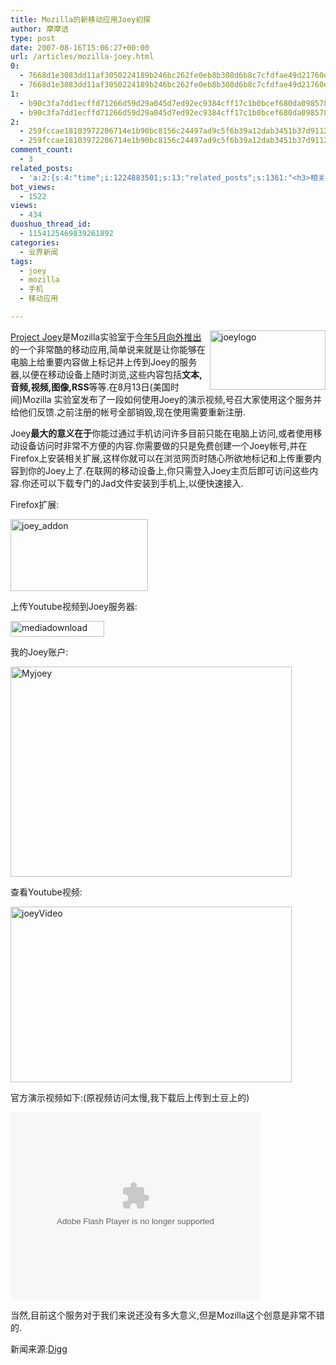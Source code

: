 ```yaml
---
title: Mozilla的新移动应用Joey初探
author: 摩摩诘
type: post
date: 2007-08-16T15:06:27+00:00
url: /articles/mozilla-joey.html
0:
  - 7668d1e3083dd11af3050224189b246bc262fe0eb8b308d6b8c7cfdfae49d21760ea3fe91e8789a15d9c3bffda4c04d5
  - 7668d1e3083dd11af3050224189b246bc262fe0eb8b308d6b8c7cfdfae49d21760ea3fe91e8789a15d9c3bffda4c04d5
1:
  - b90c3fa7dd1ecffd71266d59d29a045d7ed92ec9384cff17c1b0bcef680da09857809fe00c1254fb08f20e3eabfeceda
  - b90c3fa7dd1ecffd71266d59d29a045d7ed92ec9384cff17c1b0bcef680da09857809fe00c1254fb08f20e3eabfeceda
2:
  - 259fccae18103972206714e1b90bc8156c24497ad9c5f6b39a12dab3451b37d91127dbbb5931d6cfce349394cfd40631
  - 259fccae18103972206714e1b90bc8156c24497ad9c5f6b39a12dab3451b37d91127dbbb5931d6cfce349394cfd40631
comment_count:
  - 3
related_posts:
  - 'a:2:{s:4:"time";i:1224883501;s:13:"related_posts";s:1361:"<h3>相关日志</h3><ul class="related_post"><li><a href="http://www.digglife.cn/articles/ubuntu-mobile%e5%92%8cembedded%e7%89%88%e6%9c%ac%e5%b0%86%e5%9c%a812%e6%9c%88%e6%8e%a8%e5%87%ba.html" title="Ubuntu Mobile和Embedded版本将在12月推出">Ubuntu Mobile和Embedded版本将在12月推出</a></li><li><a href="http://www.digglife.cn/articles/fucked-by-customer-service-girl-of-china-mobile.html" title="被移动的客服小姐日了">被移动的客服小姐日了</a></li><li><a href="http://www.digglife.cn/articles/enhance-mobile-phone-pics.html" title="如何提高手机照片的质量">如何提高手机照片的质量</a></li><li><a href="http://www.digglife.cn/articles/mobile-firefox-user-interface.html" title="手机版Firefox用户界面预览">手机版Firefox用户界面预览</a></li><li><a href="http://www.digglife.cn/articles/ppc-freeware-download.html" title="PPC,Windows Mobile手机免费软件下载网站:PPC Freeware">PPC,Windows Mobile手机免费软件下载网站:PPC Freeware</a></li><li><a href="http://www.digglife.cn/articles/google-android-sdk.html" title="[视频+截图]Google发布Android SDK">[视频+截图]Google发布Android SDK</a></li><li><a href="http://www.digglife.cn/articles/mozilla-instantbird.html" title="Instantbird:Mozilla的即时通讯软件">Instantbird:Mozilla的即时通讯软件</a></li></ul>";}'
bot_views:
  - 1522
views:
  - 434
duoshuo_thread_id:
  - 1154125469839261892
categories:
  - 业界新闻
tags:
  - joey
  - mozilla
  - 手机
  - 移动应用

---
```

[ <img src="http://digglife.qiniudn.com/wp-content/uploads/3/379/2007/08/joeylogo-thumb.png" alt="joeylogo" align="right" height="95" width="185" />Project Joey][1]是Mozilla实验室于<a href="http://labs.mozilla.com/2007/05/introducing-joey/" target="_blank">今年5月向外推出</a>的一个非常酷的移动应用,简单说来就是让你能够在电脑上给重要内容做上标记并上传到Joey的服务器,以便在移动设备上随时浏览,这些内容包括**文本,音频,视频,图像,RSS**等等.在8月13日(美国时间)Mozilla 实验室发布了一段如何使用Joey的演示视频,号召大家使用这个服务并给他们反馈.之前注册的帐号全部销毁,现在使用需要重新注册.

<!--more-->

Joey**最大的意义在于**你能过通过手机访问许多目前只能在电脑上访问,或者使用移动设备访问时非常不方便的内容.你需要做的只是免费创建一个Joey帐号,并在Firefox上安装相关扩展,这样你就可以在浏览网页时随心所欲地标记和上传重要内容到你的Joey上了.在联网的移动设备上,你只需登入Joey主页后即可访问这些内容.你还可以下载专门的Jad文件安装到手机上,以便快速接入.

Firefox扩展:

<a href="https://www.digglife.net/wp-content/uploads/3/379/2007/08/joey-addon.png" atomicselection="true"><img src="http://digglife.qiniudn.com/wp-content/uploads/3/379/2007/08/joey-addon-thumb.png" alt="joey_addon" height="115" width="220" /></a>

上传Youtube视频到Joey服务器:

<a href="https://www.digglife.net/wp-content/uploads/3/379/2007/08/mediadownload.png" atomicselection="true"><img src="http://digglife.qiniudn.com/wp-content/uploads/3/379/2007/08/mediadownload-thumb.png" alt="mediadownload" height="25" width="150" /></a>

我的Joey账户:

<a href="https://www.digglife.net/wp-content/uploads/3/379/2007/08/myjoey.png" atomicselection="true"><img src="http://digglife.qiniudn.com/wp-content/uploads/3/379/2007/08/myjoey-thumb.png" alt="Myjoey" height="336" width="450" /></a>

查看Youtube视频:

<a href="https://www.digglife.net/wp-content/uploads/3/379/2007/08/joeyvideo.png" atomicselection="true"><img src="http://digglife.qiniudn.com/wp-content/uploads/3/379/2007/08/joeyvideo-thumb.png" alt="joeyVideo" height="281" width="450" /></a>

官方演示视频如下:(原视频访问太慢,我下载后上传到土豆上的)

<embed src="http://www.tudou.com/v/GqP2wLoX_cQ" type="application/x-shockwave-flash" allowfullscreen="true" wmode="transparent" allowscriptaccess="always" height="300" width="400">
</embed>

当然,目前这个服务对于我们来说还没有多大意义,但是Mozilla这个创意是非常不错的.

新闻来源:<a href="http://digg.com/software/Cool_new_mobile_app_from_Mozilla_Project_Joey_sends_video_to_your_phone" target="_blank">Digg</a>

 [1]: https://www.digglife.net/wp-content/uploads/3/379/2007/08/joeylogo.png